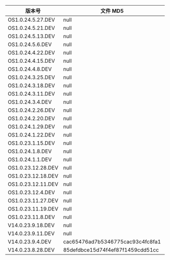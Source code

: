 | 版本号             | 文件 MD5                         | 更新时间 | 下载链接                                                                                                                                               |
| ------------------ | -------------------------------- | -------- | ------------------------------------------------------------------------------------------------------------------------------------------------------ |
| OS1.0.24.5.27.DEV  | null                             | 20240531 | [miui_ISHTAR_OS1.0.24.5.27.DEV_8122071171_14.0.zip](https://hugeota.d.miui.com/OS1.0.24.5.27.DEV/miui_ISHTAR_OS1.0.24.5.27.DEV_8122071171_14.0.zip)    |
| OS1.0.24.5.21.DEV  | null                             | 20240524 | [miui_ISHTAR_OS1.0.24.5.21.DEV_bc181cd550_14.0.zip](https://hugeota.d.miui.com/OS1.0.24.5.21.DEV/miui_ISHTAR_OS1.0.24.5.21.DEV_bc181cd550_14.0.zip)    |
| OS1.0.24.5.13.DEV  | null                             | 20240517 | [miui_ISHTAR_OS1.0.24.5.13.DEV_b6562210f8_14.0.zip](https://hugeota.d.miui.com/OS1.0.24.5.13.DEV/miui_ISHTAR_OS1.0.24.5.13.DEV_b6562210f8_14.0.zip)    |
| OS1.0.24.5.6.DEV   | null                             | 20240510 | [miui_ISHTAR_OS1.0.24.5.6.DEV_e6cd8610cb_14.0.zip](https://hugeota.d.miui.com/OS1.0.24.5.6.DEV/miui_ISHTAR_OS1.0.24.5.6.DEV_e6cd8610cb_14.0.zip)       |
| OS1.0.24.4.22.DEV  | null                             | 20240426 | [miui_ISHTAR_OS1.0.24.4.22.DEV_02f3d23a0e_14.0.zip](https://hugeota.d.miui.com/OS1.0.24.4.22.DEV/miui_ISHTAR_OS1.0.24.4.22.DEV_02f3d23a0e_14.0.zip)    |
| OS1.0.24.4.15.DEV  | null                             | 20240419 | [miui_ISHTAR_OS1.0.24.4.15.DEV_547464bdf9_14.0.zip](https://hugeota.d.miui.com/OS1.0.24.4.15.DEV/miui_ISHTAR_OS1.0.24.4.15.DEV_547464bdf9_14.0.zip)    |
| OS1.0.24.4.8.DEV   | null                             | 20240329 | [miui_ISHTAR_OS1.0.24.4.8.DEV_ceef45ecad_14.0.zip](https://hugeota.d.miui.com/OS1.0.24.4.8.DEV/miui_ISHTAR_OS1.0.24.4.8.DEV_ceef45ecad_14.0.zip)       |
| OS1.0.24.3.25.DEV  | null                             | 20240329 | [miui_ISHTAR_OS1.0.24.3.25.DEV_a9a6dd6a25_14.0.zip](https://hugeota.d.miui.com/OS1.0.24.3.25.DEV/miui_ISHTAR_OS1.0.24.3.25.DEV_a9a6dd6a25_14.0.zip)    |
| OS1.0.24.3.18.DEV  | null                             | 20240322 | [miui_ISHTAR_OS1.0.24.3.18.DEV_174dd0afca_14.0.zip](https://hugeota.d.miui.com/OS1.0.24.3.18.DEV/miui_ISHTAR_OS1.0.24.3.18.DEV_174dd0afca_14.0.zip)    |
| OS1.0.24.3.11.DEV  | null                             | 20240315 | [miui_ISHTAR_OS1.0.24.3.11.DEV_146e96ad14_14.0.zip](https://hugeota.d.miui.com/OS1.0.24.3.11.DEV/miui_ISHTAR_OS1.0.24.3.11.DEV_146e96ad14_14.0.zip)    |
| OS1.0.24.3.4.DEV   | null                             | 20240308 | [miui_ISHTAR_OS1.0.24.3.4.DEV_6d556c53d9_14.0.zip](https://hugeota.d.miui.com/OS1.0.24.3.4.DEV/miui_ISHTAR_OS1.0.24.3.4.DEV_6d556c53d9_14.0.zip)       |
| OS1.0.24.2.26.DEV  | null                             | 20240301 | [miui_ISHTAR_OS1.0.24.2.26.DEV_830e82b1a2_14.0.zip](https://hugeota.d.miui.com/OS1.0.24.2.26.DEV/miui_ISHTAR_OS1.0.24.2.26.DEV_830e82b1a2_14.0.zip)    |
| OS1.0.24.2.20.DEV  | null                             | 20240223 | [miui_ISHTAR_OS1.0.24.2.20.DEV_18abad3d28_14.0.zip](https://hugeota.d.miui.com/OS1.0.24.2.20.DEV/miui_ISHTAR_OS1.0.24.2.20.DEV_18abad3d28_14.0.zip)    |
| OS1.0.24.1.29.DEV  | null                             | 20240202 | [miui_ISHTAR_OS1.0.24.1.29.DEV_de89244611_14.0.zip](https://hugeota.d.miui.com/OS1.0.24.1.29.DEV/miui_ISHTAR_OS1.0.24.1.29.DEV_de89244611_14.0.zip)    |
| OS1.0.24.1.22.DEV  | null                             | 20240126 | [miui_ISHTAR_OS1.0.24.1.22.DEV_c8ccd780d9_14.0.zip](https://hugeota.d.miui.com/OS1.0.24.1.22.DEV/miui_ISHTAR_OS1.0.24.1.22.DEV_c8ccd780d9_14.0.zip)    |
| OS1.0.23.1.15.DEV  | null                             | 20240119 | [miui_ISHTAR_OS1.0.24.1.15.DEV_24f35e1c79_14.0.zip](https://hugeota.d.miui.com/OS1.0.24.1.15.DEV/miui_ISHTAR_OS1.0.24.1.15.DEV_24f35e1c79_14.0.zip)    |
| OS1.0.24.1.8.DEV   | null                             | 20240112 | [miui_ISHTAR_OS1.0.24.1.8.DEV_44f0664b01_14.0.zip](https://hugeota.d.miui.com/OS1.0.24.1.8.DEV/miui_ISHTAR_OS1.0.24.1.8.DEV_44f0664b01_14.0.zip)       |
| OS1.0.24.1.1.DEV   | null                             | 20240105 | [miui_ISHTAR_OS1.0.24.1.1.DEV_cabefcb2a8_14.0.zip](https://hugeota.d.miui.com/OS1.0.24.1.1.DEV/miui_ISHTAR_OS1.0.24.1.1.DEV_cabefcb2a8_14.0.zip)       |
| OS1.0.23.12.28.DEV | null                             | 20231229 | [miui_ISHTAR_OS1.0.23.12.28.DEV_1c92ec69ef_14.0.zip](https://hugeota.d.miui.com/OS1.0.23.12.28.DEV/miui_ISHTAR_OS1.0.23.12.28.DEV_1c92ec69ef_14.0.zip) |
| OS1.0.23.12.18.DEV | null                             | 20231222 | [miui_ISHTAR_OS1.0.23.12.18.DEV_caeb412ffa_14.0.zip](https://hugeota.d.miui.com/OS1.0.23.12.18.DEV/miui_ISHTAR_OS1.0.23.12.18.DEV_caeb412ffa_14.0.zip) |
| OS1.0.23.12.11.DEV | null                             | 20231215 | [miui_ISHTAR_OS1.0.23.12.11.DEV_73d2cc9d6b_14.0.zip](https://hugeota.d.miui.com/OS1.0.23.12.11.DEV/miui_ISHTAR_OS1.0.23.12.11.DEV_73d2cc9d6b_14.0.zip) |
| OS1.0.23.12.4.DEV  | null                             | 20231208 | [miui_ISHTAR_OS1.0.23.12.4.DEV_87ecdce7b8_14.0.zip](https://hugeota.d.miui.com/OS1.0.23.12.4.DEV/miui_ISHTAR_OS1.0.23.12.4.DEV_87ecdce7b8_14.0.zip)    |
| OS1.0.23.11.27.DEV | null                             | 20231201 | [miui_ISHTAR_OS1.0.23.11.27.DEV_12021bcb05_14.0.zip](https://hugeota.d.miui.com/OS1.0.23.11.27.DEV/miui_ISHTAR_OS1.0.23.11.27.DEV_12021bcb05_14.0.zip) |
| OS1.0.23.11.19.DEV | null                             | 20231121 | [miui_ISHTAR_OS1.0.23.11.19.DEV_ffe3075ca2_14.0.zip](https://hugeota.d.miui.com/OS1.0.23.11.19.DEV/miui_ISHTAR_OS1.0.23.11.19.DEV_ffe3075ca2_14.0.zip) |
| OS1.0.23.11.8.DEV  | null                             | 20231114 | [miui_ISHTAR_OS1.0.23.11.8.DEV_b8a5193d86_14.0.zip](https://hugeota.d.miui.com/OS1.0.23.11.8.DEV/miui_ISHTAR_OS1.0.23.11.8.DEV_b8a5193d86_14.0.zip)    |
| V14.0.23.9.18.DEV  | null                             | 20230922 | [miui_ISHTAR_V14.0.23.9.18.DEV_67ae31fbbf_13.0.zip](https://hugeota.d.miui.com/V14.0.23.9.18.DEV/miui_ISHTAR_V14.0.23.9.18.DEV_67ae31fbbf_13.0.zip)    |
| V14.0.23.9.11.DEV  | null                             | 20230915 | [miui_ISHTAR_V14.0.23.9.11.DEV_db2db62521_13.0.zip](https://hugeota.d.miui.com/V14.0.23.9.11.DEV/miui_ISHTAR_V14.0.23.9.11.DEV_db2db62521_13.0.zip)    |
| V14.0.23.9.4.DEV   | cac65476ad7b5346775cac93c4fc8fa1 | 20230908 | [miui_ISHTAR_V14.0.23.9.4.DEV_85defdbce1_13.0.zip](https://hugeota.d.miui.com/V14.0.23.9.4.DEV/miui_ISHTAR_V14.0.23.9.4.DEV_cac65476ad_13.0.zip)       |
| V14.0.23.8.28.DEV  | 85defdbce15d74f4ef87f1459cdd51cc | 20230901 | [miui_ISHTAR_V14.0.23.8.28.DEV_85defdbce1_13.0.zip](https://hugeota.d.miui.com/V14.0.23.8.28.DEV/miui_ISHTAR_V14.0.23.8.28.DEV_85defdbce1_13.0.zip)    |
